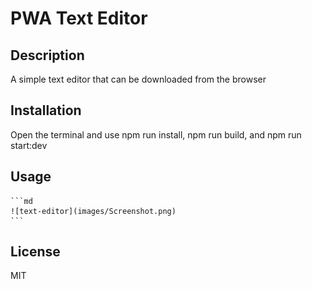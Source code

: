 # PWA Text Editor

## Description

A simple text editor that can be downloaded from the browser

## Installation

Open the terminal and use npm run install, npm run build, and npm run start:dev

## Usage

    ```md
    ![text-editor](images/Screenshot.png)
    ```


## License

MIT
